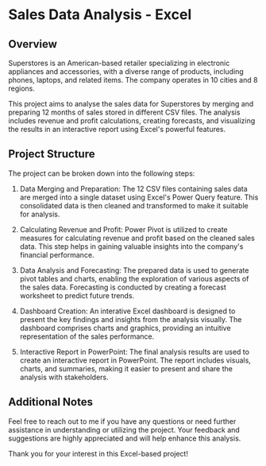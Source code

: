 # Sales Data Analysis - Excel

## Overview
Superstores is an American-based retailer specializing in electronic appliances and accessories, with a diverse range of products, including phones, laptops, and related items. The company operates in 10 cities and 8 regions.

This project aims to analyse the sales data for Superstores by merging and preparing 12 months of sales stored in different CSV files. The analysis includes revenue and profit calculations, creating forecasts, and visualizing the results in an interactive report using Excel's powerful features.

## Project Structure
The project can be broken down into the following steps:

1. Data Merging and Preparation:
   The 12 CSV files containing sales data are merged into a single dataset using Excel's Power Query feature. This consolidated data is then cleaned and transformed to make it suitable for analysis.

2. Calculating Revenue and Profit:
   Power Pivot is utilized to create measures for calculating revenue and profit based on the cleaned sales data. This step helps in gaining valuable insights into the company's financial performance.

3. Data Analysis and Forecasting:
   The prepared data is used to generate pivot tables and charts, enabling the exploration of various aspects of the sales data. Forecasting is conducted by creating a forecast worksheet to predict future trends.

4. Dashboard Creation:
   An interative Excel dashboard is designed to present the key findings and insights from the analysis visually. The dashboard comprises charts and graphics, providing an intuitive representation of the sales performance.

5. Interactive Report in PowerPoint:
   The final analysis results are used to create an interactive report in PowerPoint. The report includes visuals, charts, and summaries, making it easier to present and share the analysis with stakeholders.

## Additional Notes
Feel free to reach out to me if you have any questions or need further assistance in understanding or utilizing the project. Your feedback and suggestions are highly appreciated and will help enhance this analysis.

Thank you for your interest in this Excel-based project!
